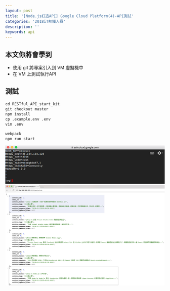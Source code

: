 ```yaml
---
layout: post
title: '[Node.js打造API] Google Cloud Platform(4)-API測試'
categories: '2018iT邦鐵人賽'
description: ''
keywords: api
---
```


## 本文你將會學到
- 使用 git 將專案引入到 VM 虛擬機中
- 在 VM 上測試執行API

## 測試

```
cd RESTful_API_start_kit
git checkout master
npm install
cp .example.env .env
vim .env
```
```
webpack
npm run start
```

<img src="/images/posts/it2018/img1070121-1.png">
<img src="/images/posts/it2018/img1070121-2.png">
